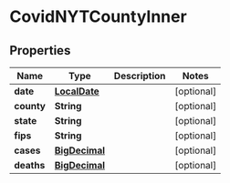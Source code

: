 # CovidNYTCountyInner

## Properties
Name | Type | Description | Notes
------------ | ------------- | ------------- | -------------
**date** | [**LocalDate**](LocalDate.md) |  |  [optional]
**county** | **String** |  |  [optional]
**state** | **String** |  |  [optional]
**fips** | **String** |  |  [optional]
**cases** | [**BigDecimal**](BigDecimal.md) |  |  [optional]
**deaths** | [**BigDecimal**](BigDecimal.md) |  |  [optional]
